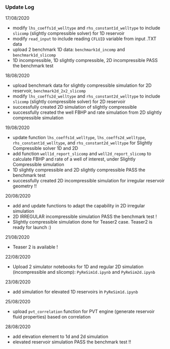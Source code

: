 ### Update Log

17/08/2020
* modify `lhs_coeffs1d_welltype` and `rhs_constant1d_welltype` to include `slicomp` (slightly compressible solver) for 1D reservoir
* modify `read_input` to include reading `CFLUID` variable from input .TXT data
* upload 2 benchmark 1D data: `benchmark1d_incomp` and `benchmark1d_slicomp`
* 1D incompressible, 1D slightly compressible, 2D incompressible PASS the benchmark test

18/08/2020
* upload benchmark data for slightly compressible simulation for 2D reservoir, `benchmark2d_2x2_slicomp`
* modify `lhs_coeffs2d_welltype` and `rhs_constant2d_welltype` to include `slicomp` (slightly compressible solver) for 2D reservoir
* successfully created 2D simulation of slightly compressible
* successfully created the well FBHP and rate simulation from 2D slightly compressible simulation

19/08/2020
* update function `lhs_coeffs1d_welltype`, `lhs_coeffs2d_welltype`, `rhs_constant1d_welltype`, and `rhs_constant2d_welltype` for Slightly Compressible solver 1D and 2D
* add function `well1d_report_slicomp` and `well2d_report_slicomp` to calculate FBHP and rate of a well of interest, under Slightly Compressible simulation
* 1D slightly compressible and 2D slightly compressible PASS the benchmark test
* successfully created 2D incompressible simulation for irregular reservoir geometry !!

20/08/2020
* add and update functions to adapt the capability in 2D irregular simulation
* 2D IRREGULAR incompressible simulation PASS the benchmark test !
* Slightly compressible simulation done for Teaser2 case. Teaser2 is ready for launch :)

21/08/2020
* Teaser 2 is available !

22/08/2020
* Upload 2 simulator notebooks for 1D and regular 2D simulation (incompressible and slicomp): `PyReSim1d.ipynb` and `PyReSim2d.ipynb`

23/08/2020
* add simulation for elevated 1D reservoirs in `PyReSim1d.ipynb`

25/08/2020
* upload `pvt_correlation` function for PVT engine (generate reservoir fluid properties) based on correlation

28/08/2020
* add elevation element to 1d and 2d simulation
* elevated reservoir simulation PASS the benchmark test !!
